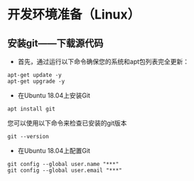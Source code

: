 # 开发环境准备（Linux）
## 安装git——下载源代码

* 首先，通过运行以下命令确保您的系统和apt包列表完全更新：
```
apt-get update -y
apt-get upgrade -y
```
* 在Ubuntu 18.04上安装Git
```
apt install git
```
您可以使用以下命令来检查已安装的git版本
```
git --version
```
* 在Ubuntu 18.04上配置Git
```
git config --global user.name "***"
git config --global user.email "***"
```
